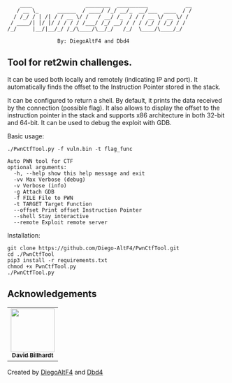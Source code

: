 ```
    ____                 ________  __________            __
   / __ \_      ______  / ____/ /_/ __/_  __/___  ____  / /
  / /_/ / | /| / / __ \/ /   / __/ /_  / / / __ \/ __ \/ / 
 / ____/| |/ |/ / / / / /___/ /_/ __/ / / / /_/ / /_/ / /  
/_/     |__/|__/_/ /_/\____/\__/_/   /_/  \____/\____/_/   
                                                           
                By: DiegoAltF4 and Dbd4

```

##  Tool for ret2win challenges.  
It can be used both locally and remotely (indicating IP and port). It automatically finds the offset to the Instruction Pointer stored in the stack. 

It can be configured to return a shell. By default, it prints the data received by the connection (possible flag). 
It also allows to display the offset to the instruction pointer in the stack and supports x86 architecture in both 32-bit and 64-bit. 
It can be used to debug the exploit with GDB. 

Basic usage:

````./PwnCtfTool.py -f vuln.bin -t flag_func````

```
Auto PWN tool for CTF
optional arguments:
  -h, --help show this help message and exit
  -vv Max Verbose (debug)
  -v Verbose (info)
  -g Attach GDB
  -f FILE File to PWN
  -t TARGET Target Function
  --offset Print offset Instruction Pointer
  --shell Stay interactive
  --remote Exploit remote server
```

Installation:
```
git clone https://github.com/Diego-AltF4/PwnCtfTool.git
cd ./PwnCtfTool
pip3 install -r requirements.txt
chmod +x PwnCtfTool.py
./PwnCtfTool.py
```


## Acknowledgements

<table>
  <tr>
    <td align="center">
      <a href="https://github.com/dbd4">
      <img src="https://pbs.twimg.com/profile_images/1380667733449306113/7rJEid1j_400x400.jpg" width="100px;" alt=""/><br/>
      <sub><b>David Billhardt</b></sub></a><br/>
    </td>
  </tr>
</table>

Created by [DiegoAltF4](https://twitter.com/Diego_AltF4) and [Dbd4](https://twitter.com/DavidBillhardt)

